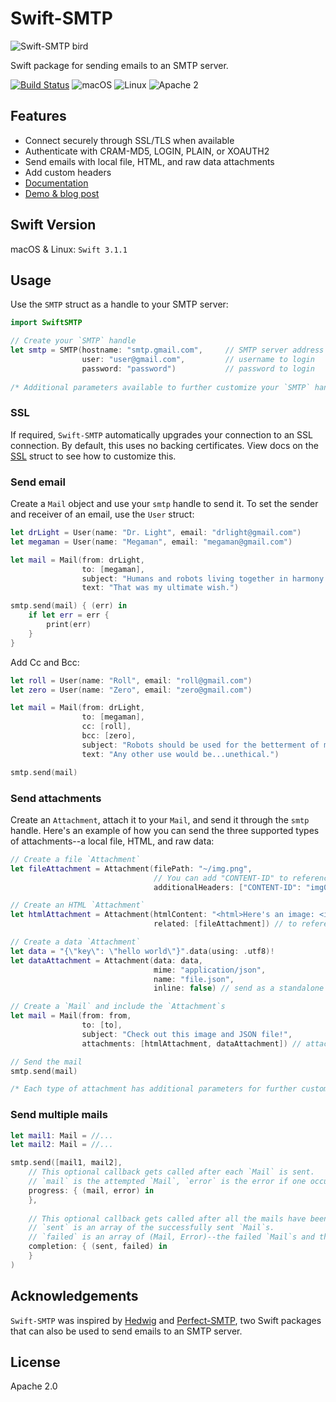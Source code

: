 # Swift-SMTP

![Swift-SMTP bird](https://github.com/IBM-Swift/Swift-SMTP/blob/master/Assets/swift-smtp-bird.png)

Swift package for sending emails to an SMTP server.

[![Build Status](https://travis-ci.com/IBM-Swift/Swift-SMTP.svg?token=prrUzhsjZyXD9LxyWxge&branch=master)](https://travis-ci.com/IBM-Swift/Swift-SMTP.svg?token=prrUzhsjZyXD9LxyWxge&branch=master)
![macOS](https://img.shields.io/badge/os-macOS-green.svg?style=flat)
![Linux](https://img.shields.io/badge/os-linux-green.svg?style=flat)
![Apache 2](https://img.shields.io/badge/license-Apache2-blue.svg?style=flat)

## Features

- Connect securely through SSL/TLS when available
- Authenticate with CRAM-MD5, LOGIN, PLAIN, or XOAUTH2
- Send emails with local file, HTML, and raw data attachments
- Add custom headers
- [Documentation](https://ibm-swift.github.io/Swift-SMTP/)
- [Demo & blog post](https://developer.ibm.com/swift/2017/05/31/4675/)

## Swift Version

macOS & Linux: `Swift 3.1.1`

## Usage

Use the `SMTP` struct as a handle to your SMTP server:

```swift
import SwiftSMTP

// Create your `SMTP` handle
let smtp = SMTP(hostname: "smtp.gmail.com",     // SMTP server address
                user: "user@gmail.com",         // username to login 
                password: "password")           // password to login
                
/* Additional parameters available to further customize your `SMTP` handle */
```

### SSL

If required, `Swift-SMTP` automatically upgrades your connection to an SSL connection. By default, this uses no backing certificates. View docs on the [SSL](https://ibm-swift.github.io/Swift-SMTP/Structs/SSL.html) struct to see how to customize this.

### Send email

Create a `Mail` object and use your `smtp` handle to send it. To set the sender and receiver of an email, use the `User` struct:

```swift
let drLight = User(name: "Dr. Light", email: "drlight@gmail.com")
let megaman = User(name: "Megaman", email: "megaman@gmail.com")

let mail = Mail(from: drLight,
                to: [megaman],
                subject: "Humans and robots living together in harmony and equality.",
                text: "That was my ultimate wish.")

smtp.send(mail) { (err) in
    if let err = err {
        print(err)
    }
}
```

Add Cc and Bcc:

```swift
let roll = User(name: "Roll", email: "roll@gmail.com")
let zero = User(name: "Zero", email: "zero@gmail.com")

let mail = Mail(from: drLight,
                to: [megaman],
                cc: [roll],
                bcc: [zero],
                subject: "Robots should be used for the betterment of mankind.",
                text: "Any other use would be...unethical.")

smtp.send(mail)
```

### Send attachments

Create an `Attachment`, attach it to your `Mail`, and send it through the `smtp` handle. Here's an example of how you can send the three supported types of attachments--a local file, HTML, and raw data:

```swift
// Create a file `Attachment`
let fileAttachment = Attachment(filePath: "~/img.png",
                                // You can add "CONTENT-ID" to reference this in another attachment
                                additionalHeaders: ["CONTENT-ID": "img001"])

// Create an HTML `Attachment`
let htmlAttachment = Attachment(htmlContent: "<html>Here's an image: <img src=\"cid:img001\"/></html>", 
                                related: [fileAttachment]) // to reference `fileAttachment`

// Create a data `Attachment`
let data = "{\"key\": \"hello world\"}".data(using: .utf8)!
let dataAttachment = Attachment(data: data, 
                                mime: "application/json", 
                                name: "file.json",
                                inline: false) // send as a standalone attachment

// Create a `Mail` and include the `Attachment`s
let mail = Mail(from: from,
                to: [to],
                subject: "Check out this image and JSON file!",
                attachments: [htmlAttachment, dataAttachment]) // attachments we created earlier

// Send the mail
smtp.send(mail)

/* Each type of attachment has additional parameters for further customization */
```

### Send multiple mails

```swift
let mail1: Mail = //...
let mail2: Mail = //...

smtp.send([mail1, mail2], 
    // This optional callback gets called after each `Mail` is sent.
    // `mail` is the attempted `Mail`, `error` is the error if one occured.
    progress: { (mail, error) in
    },
    
    // This optional callback gets called after all the mails have been sent.
    // `sent` is an array of the successfully sent `Mail`s.
    // `failed` is an array of (Mail, Error)--the failed `Mail`s and their corresponding errors.
    completion: { (sent, failed) in
    }
)
```

## Acknowledgements

`Swift-SMTP` was inspired by [Hedwig](https://github.com/onevcat/Hedwig) and [Perfect-SMTP](https://github.com/PerfectlySoft/Perfect-SMTP), two Swift packages that can also be used to send emails to an SMTP server.

## License

Apache 2.0

